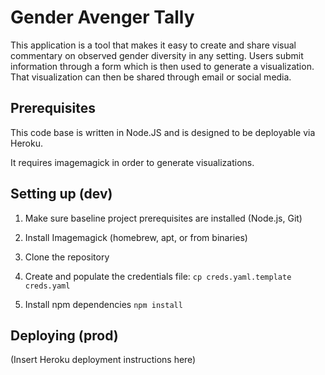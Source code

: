 Gender Avenger Tally
===========

This application is a tool that makes it easy to create and share visual commentary
on observed gender diversity in any setting.  Users submit information through a form
which is then used to generate a visualization.  That visualization can then be shared
through email or social media.


## Prerequisites
This code base is written in Node.JS and is designed to be deployable via Heroku.

It requires imagemagick in order to generate visualizations.

## Setting up (dev)

1. Make sure baseline project prerequisites are installed (Node.js, Git)

2. Install Imagemagick (homebrew, apt, or from binaries)

3. Clone the repository

4. Create and populate the credentials file: `cp creds.yaml.template creds.yaml`

5. Install npm dependencies `npm install`

## Deploying (prod)

(Insert Heroku deployment instructions here)
